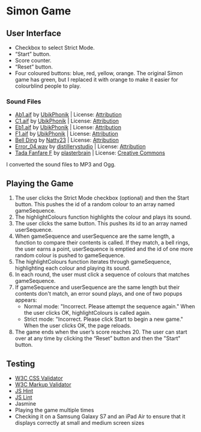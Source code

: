 # Simon Game
## User Interface
<ul>
<li>Checkbox to select Strict Mode.</li>
<li>“Start” button.</li>
<li>Score counter.</li>
<li>“Reset” button.</li>
<li>Four coloured buttons: blue, red, yellow, orange. The original Simon game has green, but I replaced it with orange to make it easier for colourblind people to play.</li>
</ul>

### Sound Files
<ul>
     <li> <a href="https://freesound.org/people/UbikPhonik/sounds/177947/">Ab1.aif</a> 
     by <a href="https://freesound.org/people/UbikPhonik/">UbikPhonik</a> | 
     License: <a href="https://creativecommons.org/licenses/by/3.0/legalcode">Attribution</a></li> 
     <li> <a href="https://freesound.org/people/UbikPhonik/sounds/177948/">C1.aif</a> 
     by <a href="https://freesound.org/people/UbikPhonik/">UbikPhonik</a> | 
     License: <a href="https://creativecommons.org/licenses/by/3.0/legalcode">Attribution</a></li> 
     <li> <a href="https://freesound.org/people/UbikPhonik/sounds/177954/">Eb1.aif</a> 
     by <a href="https://freesound.org/people/UbikPhonik/">UbikPhonik</a> | 
     License: <a href="https://creativecommons.org/licenses/by/3.0/legalcode">Attribution</a></li> 
     <li> <a href="https://freesound.org/people/UbikPhonik/sounds/177943/">F1.aif</a> 
     by <a href="https://freesound.org/people/UbikPhonik/">UbikPhonik</a> | 
     License: <a href="https://creativecommons.org/licenses/by/3.0/legalcode">Attribution</a></li> 
     <li> <a href="https://freesound.org/people/Natty23/sounds/411749/">Bell Ding</a> 
     by <a href="https://freesound.org/people/Natty23/">Natty23</a> | 
     License: <a href="https://creativecommons.org/licenses/by/3.0/legalcode">Attribution</a></li> 
     <li> <a href="https://freesound.org/people/distillerystudio/sounds/327735/">Error_04.wav</a> 
     by <a href="https://freesound.org/people/distillerystudio/">distillerystudio</a> | 
     License: <a href="https://creativecommons.org/licenses/by/3.0/legalcode">Attribution</a></li> 
     <li> <a href="https://freesound.org/people/plasterbrain/sounds/397354/">Tada Fanfare F</a> 
     by <a href="https://freesound.org/people/plasterbrain/">plasterbrain</a> | 
     License: <a href="https://creativecommons.org/publicdomain/zero/1.0/legalcode">Creative Commons</a></li>
</ul>
I converted the sound files to MP3 and Ogg.

## Playing the Game
<ol>
<li>The user clicks the Strict Mode checkbox (optional) and then the Start button. This pushes the id of a random colour to an array named gameSequence.</li>
<li>The highlightColours function highlights the colour and plays its sound.</li>
<li>The user clicks the same button. This pushes its id to an array named userSequence. </li>
<li>When gameSequence and userSequence are the same length, a function to compare their contents is called. If they match, a bell rings, the user earns a point, userSequence is emptied 
and the id of one more random colour is pushed to gameSequence.</li>
<li>The highlightColours function iterates through gameSequence, highlighting each colour and playing its sound.</li>
<li>In each round, the user must click a sequence of colours that matches gameSequence.</li>
<li>If gameSequence and userSequence are the same length but their contents don't match, an error sound plays, and one of two popups appears:
<ul>
<li>Normal mode: "Incorrect. Please attempt the sequence again." When the user clicks OK, highlightColours is called again.</li>
<li>Strict mode: "Incorrect. Please click Start to begin a new game." When the user clicks OK, the page reloads.</li></li></ul>
<li>The game ends when the user’s score reaches 20. The user can start over at any time by clicking the “Reset” button and then the "Start" button.</li></ol>

## Testing
<ul>
<li> <a href="https://jigsaw.w3.org/css-validator/">W3C CSS Validator</a></li>
<li> <a href="https://validator.w3.org/">W3C Markup Validator</a></li>
<li> <a href="http://jshint.com/">JS Hint</a></li>
<li> <a href="http://www.jslint.com/">JS Lint</a></li>
<li> Jasmine</li>
<li> Playing the game multiple times</li>
<li> Checking it on a Samsung Galaxy S7 and an iPad Air to ensure that it displays correctly at small and medium screen sizes</li>
